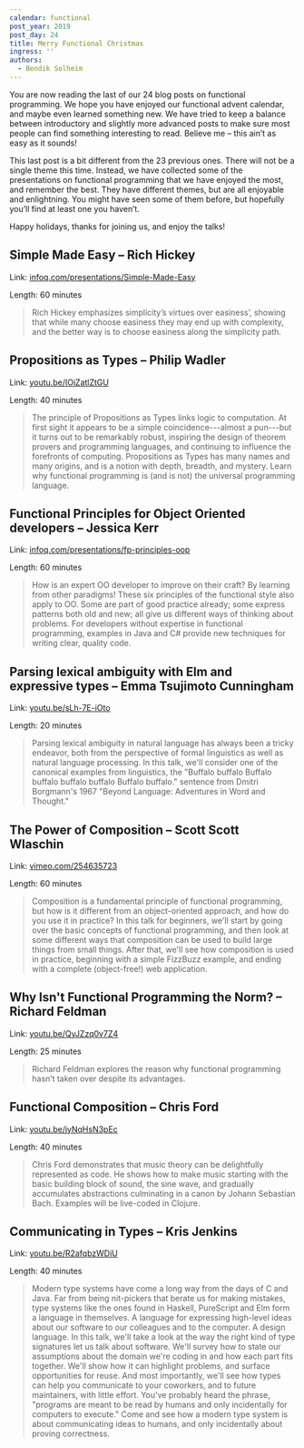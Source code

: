 ```yaml
---
calendar: functional
post_year: 2019
post_day: 24
title: Merry Functional Christmas
ingress: ''
authors:
  - Bendik Solheim
---
```

You are now reading the last of our 24 blog posts on functional programming. We hope you have enjoyed our functional advent calendar, and maybe even learned something new. We have tried to keep a balance between introductory and slightly more advanced posts to make sure most people can find something interesting to read. Believe me – this ain’t as easy as it sounds!

This last post is a bit different from the 23 previous ones. There will not be a single theme this time. Instead, we have collected some of the presentations on functional programming that we have enjoyed the most, and remember the best. They have different themes, but are all enjoyable and enlightning. You might have seen some of them before, but hopefully you’ll find at least one you haven’t.

Happy holidays, thanks for joining us, and enjoy the talks!

## Simple Made Easy – Rich Hickey

Link: [infoq.com/presentations/Simple-Made-Easy](https://www.infoq.com/presentations/Simple-Made-Easy/)

Length: 60 minutes

> Rich Hickey emphasizes simplicity’s virtues over easiness’, showing that while many choose easiness they may end up with complexity, and the better way is to choose easiness along the simplicity path.

## Propositions as Types – Philip Wadler

Link: [youtu.be/IOiZatlZtGU](https://youtu.be/IOiZatlZtGU)

Length: 40 minutes

> The principle of Propositions as Types links logic to computation. At first sight it appears to be a simple coincidence---almost a pun---but it turns out to be remarkably robust, inspiring the design of theorem provers and programming languages, and continuing to influence the forefronts of computing. Propositions as Types has many names and many origins, and is a notion with depth, breadth, and mystery. Learn why functional programming is (and is not) the universal programming language.

## Functional Principles for Object Oriented developers – Jessica Kerr

Link: [infoq.com/presentations/fp-principles-oop](https://www.infoq.com/presentations/fp-principles-oop/)

Length: 60 minutes

> How is an expert OO developer to improve on their craft? By learning from other paradigms! These six principles of the functional style also apply to OO. Some are part of good practice already; some express patterns both old and new; all give us different ways of thinking about problems. For developers without expertise in functional programming, examples in Java and C# provide new techniques for writing clear, quality code.

## Parsing lexical ambiguity with Elm and expressive types – Emma Tsujimoto Cunningham

Link: [youtu.be/sLh-7E-iOto](https://youtu.be/sLh-7E-iOto)

Length: 20 minutes

> Parsing lexical ambiguity in natural language has always been a tricky endeavor, both from the perspective of formal linguistics as well as natural language processing. In this talk, we'll consider one of the canonical examples from linguistics, the "Buffalo buffalo Buffalo buffalo buffalo buffalo Buffalo buffalo." sentence from Dmitri Borgmann's 1967 "Beyond Language: Adventures in Word and Thought."

## The Power of Composition – Scott Scott Wlaschin

Link: [vimeo.com/254635723](https://vimeo.com/254635723)

Length: 60 minutes

> Composition is a fundamental principle of functional programming, but how is it different from an object-oriented approach, and how do you use it in practice? In this talk for beginners, we'll start by going over the basic concepts of functional programming, and then look at some different ways that composition can be used to build large things from small things. After that, we'll see how composition is used in practice, beginning with a simple FizzBuzz example, and ending with a complete (object-free!) web application.

## Why Isn't Functional Programming the Norm? – Richard Feldman

Link: [youtu.be/QyJZzq0v7Z4](https://youtu.be/QyJZzq0v7Z4)

Length: 25 minutes

> Richard Feldman explores the reason why functional programming hasn’t taken over despite its advantages.

## Functional Composition – Chris Ford

Link: [youtu.be/jyNqHsN3pEc](https://youtu.be/jyNqHsN3pEc)

Length: 40 minutes

> Chris Ford demonstrates that music theory can be delightfully represented as code. He shows how to make music starting with the basic building block of sound, the sine wave, and gradually accumulates abstractions culminating in a canon by Johann Sebastian Bach. Examples will be live-coded in Clojure.

## Communicating in Types – Kris Jenkins

Link: [youtu.be/R2afqbzWDiU](https://youtu.be/R2afqbzWDiU)

Length: 40 minutes

> Modern type systems have come a long way from the days of C and Java. Far from being nit-pickers that berate us for making mistakes, type systems like the ones found in Haskell, PureScript and Elm form a language in themselves. A language for expressing high-level ideas about our software to our colleagues and to the computer. A design language. In this talk, we'll take a look at the way the right kind of type signatures let us talk about software. We'll survey how to state our assumptions about the domain we're coding in and how each part fits together. We'll show how it can highlight problems, and surface opportunities for reuse. And most importantly, we'll see how types can help you communicate to your coworkers, and to future maintainers, with little effort. You've probably heard the phrase, "programs are meant to be read by humans and only incidentally for computers to execute." Come and see how a modern type system is about communicating ideas to humans, and only incidentally about proving correctness.
